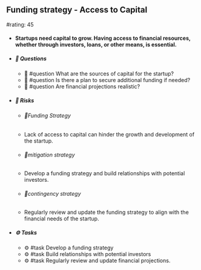 ## Funding strategy - Access to Capital
#rating: 45
- #### Startups need capital to grow. Having access to financial resources, whether through investors, loans, or other means, is essential.
- ##### 💭 Questions
  - 💭 #question What are the sources of capital for the startup?
  - 💭 #question Is there a plan to secure additional funding if needed?
  - 💭 #question Are financial projections realistic?
- ##### 🚨 Risks
  - ###### 🚨Funding Strategy
  - Lack of access to capital can hinder the growth and development of the startup.
  - ###### 🚨mitigation strategy
  - Develop a funding strategy and build relationships with potential investors.
  - ###### 🚨contingency strategy
  - Regularly review and update the funding strategy to align with the financial needs of the startup.
- ##### ⚙️ Tasks
  - ⚙️ #task Develop a funding strategy
  - ⚙️ #task  Build relationships with potential investors
  - ⚙️ #task  Regularly review and update financial projections.



